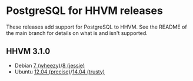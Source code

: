 # PostgreSQL for HHVM releases

These releases add support for PostgreSQL to HHVM. See the README of the main branch for details on what is and isn't supported.

## HHVM 3.1.0

* Debian [7 (wheezy)](https://github.com/PocketRent/hhvm-pgsql/raw/releases/3.1.0/debian/wheezy/pgsql.so)/[8 (jessie)](https://github.com/PocketRent/hhvm-pgsql/raw/releases/3.1.0/debian/jessie/pgsql.so)
* Ubuntu [12.04 (precise)](https://github.com/PocketRent/hhvm-pgsql/raw/releases/3.1.0/ubuntu/precise/pgsql.so)/[14.04 (trusty)](https://github.com/PocketRent/hhvm-pgsql/raw/releases/3.1.0/ubuntu/trusty/pgsql.so)